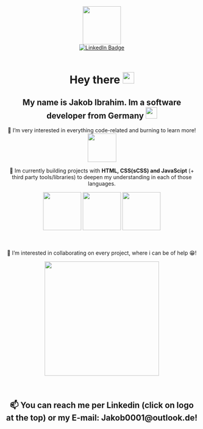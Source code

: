 <div id="header" align="center">
  <img src="https://media.giphy.com/media/M9gbBd9nbDrOTu1Mqx/giphy.gif" width="100"/>
  <div id="badges">
  <a href="your-linkedin-URL">
    <img src="https://img.shields.io/badge/LinkedIn-blue?style=for-the-badge&logo=linkedin&logoColor=white" alt="LinkedIn Badge"/>
  </a>
</div>
</div>
</br>
<h1 align='center'>
  Hey there
  <img src="https://media.giphy.com/media/hvRJCLFzcasrR4ia7z/giphy.gif" width="30px"/>
</h1>
 <p align='center'><h2 align='center'>My name is <strong>Jakob Ibrahim</strong>. Im a software developer from Germany <img src="https://media.giphy.com/media/MhxcOdjDlmVWg/giphy.gif" width="30"/></h2></p>
 <p align='center'>👀 I’m very interested in everything code-related and burning to learn more! <span><img src="https://media.giphy.com/media/LpiVeIRgrqVsZJpM5H/giphy.gif" width='75'/></span></p>
 <p align='center'>🌱 Im currently building projects with <strong>HTML, CSS(sCSS) and JavaScipt</strong> (+ third party tools/libraries) to deepen my understanding in each of those languages.</p>
 
<div align="center">
  <img src="https://media.giphy.com/media/XAxylRMCdpbEWUAvr8/giphy.gif" width="100"/>
  <img src="https://media.giphy.com/media/fsEaZldNC8A1PJ3mwp/giphy.gif" width="100"/>
  <img src="https://media.giphy.com/media/ln7z2eWriiQAllfVcn/giphy.gif" width="100"/>
</div>
</br>
</br>

<p align='center'> 💞️ I’m interested in collaborating on every project, where i can be of help 😁!</p>
<div align='center'><span><img src="https://media.giphy.com/media/KtHYHsCSQurUc7Kuf3/giphy.gif" width="300"/></span></div>

</br>
</br>

<h2 align='center'> 📫 You can reach me per Linkedin (click on logo at the top) or my E-mail: <strong>Jakob0001@outlook.de!</strong></h2>
